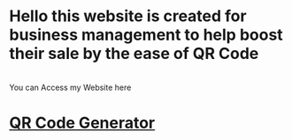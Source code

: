 <h1> Hello this website is created for business management to help boost their sale by the ease of QR Code</h1>
<br>
You can Access my Website here
<h1><a href="https://tianmeds.github.io/QR-Code-Generator/">QR Code Generator</h1>
